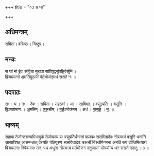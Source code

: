 +++
title = "०३ स घा"

+++
## अधिमन्त्रम्
सविता। वसिष्ठः। त्रिष्टुप्।

## मन्त्रः
स घा॑ नो दे॒वः स॑वि॒ता स॒हावा सा॑विष॒द्वसु॑पति॒र्वसू॑नि ।  
वि॒श्रय॑माणो अ॒मति॑मुरू॒चीं म॑र्त॒भोज॑न॒मध॑ रासते नः ॥

## पदपाठः
सः । घ॒ । नः॒ । दे॒वः । स॒वि॒ता । स॒हऽवा॑ । आ । सा॒वि॒ष॒त् । वसु॑ऽपतिः । वसू॑नि ।  
वि॒ऽश्रय॑माणः । अ॒मति॑म् । उ॒रू॒चीम् । म॒र्त॒ऽभोज॑नम् । अध॑ । रा॒स॒ते॒ । नः॒ ॥

## भाष्यम्
सहावा तेजोन्तराण्यभिभावुकं तेजोयस्य सः वसुपतिर्धनानां पालकः ससवितादेवः नोस्मभ्यं वसूनि धनानि आसाविषत् आसमन्तात् प्रेरयति घेतिपूरणः ससवितादेवः उरूचीं विस्तीर्णगमनां अमतिं रूपं दीप्तिमित्यार्थः विश्रयमाणः निषेवमाणः सन् अध अधुना नोस्मभ्यं मर्तभोजनं मनुष्याणां भोगयोग्यं धनं रासते ददातु ॥ ३ ॥